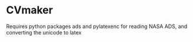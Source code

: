 # CVmaker

Requires python packages ads and pylatexenc for reading NASA ADS, and converting the unicode to latex

